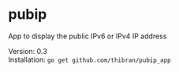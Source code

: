 # pubip
App to display the public IPv6 or IPv4 IP address 

Version: 0.3  
Installation: `go get github.com/thibran/pubip_app`
